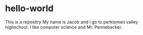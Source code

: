 # hello-world
This is a repositry
My name is Jacob and i go to perkiomen valley highschool. I like computer science and Mr. Pennebacker.
